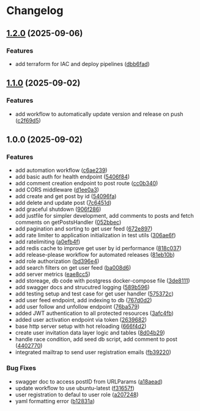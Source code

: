 # Changelog

## [1.2.0](https://github.com/nikkbh/social-app/compare/v1.1.0...v1.2.0) (2025-09-06)


### Features

* add terraform for IAC and deploy pipelines ([dbb6fad](https://github.com/nikkbh/social-app/commit/dbb6fadacce62f28d3fe2422a92a2b99a8c938a0))

## [1.1.0](https://github.com/nikkbh/social-app/compare/v1.0.0...v1.1.0) (2025-09-02)


### Features

* add workflow to automatically update version and release on push ([c2f69d5](https://github.com/nikkbh/social-app/commit/c2f69d5e37b0b5d94b6b32af9e759f9da02ee80a))

## 1.0.0 (2025-09-02)


### Features

* add automation workflow ([c6ae239](https://github.com/nikkbh/social-app/commit/c6ae2399aec94a5c06059f01ce20c18840336cf0))
* add basic auth for health endpoint ([5406f84](https://github.com/nikkbh/social-app/commit/5406f84674e7e586457df51b4997522bb89a5747))
* add comment creation endpoint to post route ([cc0b340](https://github.com/nikkbh/social-app/commit/cc0b3408b2ac1fae63d3bc37e132538804b2a288))
* add CORS middleware ([d1ee0a3](https://github.com/nikkbh/social-app/commit/d1ee0a31a3e9a2a3fdc6a62d630fdc652e5ea074))
* add create and get post by id ([54096fa](https://github.com/nikkbh/social-app/commit/54096fa51211ecc8342be20bd4aa0bcffd1f09b2))
* add delete and update post ([7c6451d](https://github.com/nikkbh/social-app/commit/7c6451d2dee4919e61e24ab4017d7ae60efa36b5))
* add graceful shutdown ([906f286](https://github.com/nikkbh/social-app/commit/906f286de5e395d90a07fed5815f80976c90d206))
* add justfile for simpler development, add comments to posts and fetch comments on getPostsHandler ([052bbec](https://github.com/nikkbh/social-app/commit/052bbec6e7f1a59dbf15acf1e260ab1e710e44c0))
* add pagination and sorting to get user feed ([672e897](https://github.com/nikkbh/social-app/commit/672e89794f2c2080cc802c4b74b4d6fe6f1911ba))
* add rate limiter to application initialization in test utils ([306ae6f](https://github.com/nikkbh/social-app/commit/306ae6f71a9c90b167c9cf10c68432cbdb933f89))
* add ratelimiting ([a0efb4f](https://github.com/nikkbh/social-app/commit/a0efb4f440a8b46dc4c951ad9fd79657aa28a076))
* add redis cache to improve get user by id performance ([818c037](https://github.com/nikkbh/social-app/commit/818c0375c3eb348288eb972b30bd3fbfb7785a40))
* add release-please workflow for automated releases ([81eb10b](https://github.com/nikkbh/social-app/commit/81eb10b632a769f78383ba9db5259408bbdffe2a))
* add role authorization ([bd396e4](https://github.com/nikkbh/social-app/commit/bd396e4da657ca125cea8a5f752073afc31a0df5))
* add search filters on get user feed ([ba008d6](https://github.com/nikkbh/social-app/commit/ba008d638d619fe9720522ead661f32f20c9b611))
* add server metrics ([eae8cc5](https://github.com/nikkbh/social-app/commit/eae8cc59ed21f328be16c03c90a56d3d56dbfd18))
* add storeage, db code with postgress docker-compose file ([3de8111](https://github.com/nikkbh/social-app/commit/3de811198dfe55171a37f3319ac5eeb8340ab50f))
* add swagger docs and strucutred logging ([589b596](https://github.com/nikkbh/social-app/commit/589b5963083b0b9706ee0244c40c806a2e2985fb))
* add testing setup and test case for get user handler ([575372c](https://github.com/nikkbh/social-app/commit/575372c81bb5d269bf172583f950d4cd782c79a1))
* add user feed endpoint, add indexing to db ([767d0d2](https://github.com/nikkbh/social-app/commit/767d0d2823940d7a4001efe83971894745e2010d))
* add user follow and unfollow endpoint ([76ba579](https://github.com/nikkbh/social-app/commit/76ba579a7d3480046954d9290df17b40e833e1b1))
* added JWT authentication to all protected resources ([3afc4fb](https://github.com/nikkbh/social-app/commit/3afc4fb7970d3e8707877b19398181a4e00e8b60))
* added user activation endpoint via token ([2639682](https://github.com/nikkbh/social-app/commit/263968201055a94f4aa07c09d113e431d498e919))
* base http server setup with hot reloading ([666f4d2](https://github.com/nikkbh/social-app/commit/666f4d298991b4c26a37d3039b372ac89766d7a3))
* create user invitation data layer logic and tables ([8d04b29](https://github.com/nikkbh/social-app/commit/8d04b2904fb9283969685fc6d010b8ccde3c1e56))
* handle race condition, add seed db script, add comment to post ([4402770](https://github.com/nikkbh/social-app/commit/44027704179ea08274469ca6981bdba0624e159f))
* integrated mailtrap to send user registration emails ([fb39220](https://github.com/nikkbh/social-app/commit/fb39220389c2d3bfec035f37f12bf2b89cf5efd7))


### Bug Fixes

* swagger doc to access postID from URLParams ([a18aead](https://github.com/nikkbh/social-app/commit/a18aeada24a25cedd8a136702aac66e5638a9cb9))
* update workflow to use ubuntu-latest ([f31657f](https://github.com/nikkbh/social-app/commit/f31657fd6fc3cbb6e0fb8f676de161bb323cdf91))
* user registration to defaul to user role ([a207248](https://github.com/nikkbh/social-app/commit/a207248e068e7ecd2d93ab95b1e7270e11c94d15))
* yaml formatting error ([b12831a](https://github.com/nikkbh/social-app/commit/b12831a3fe70c447960266b0786b795256a3fc43))
